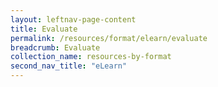 ```yaml
---
layout: leftnav-page-content
title: Evaluate
permalink: /resources/format/elearn/evaluate
breadcrumb: Evaluate
collection_name: resources-by-format
second_nav_title: "eLearn"
---
```

